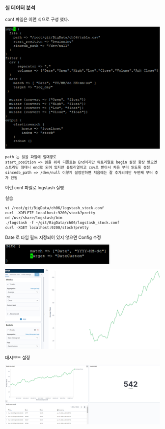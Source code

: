### 실 데이터 분석

conf 파일은 이런 식으로 구성 했다.

![image-20200111173318906](\Server\DataScience\image\image-20200111173318906.png)

```
path 는 읽을 파일에 절대경로
start_position => 읽을 위치 디폴트는 End이지만 튜토리얼로 begin 설정 항상 받으면 스트리밍 형태니 end로 되어 있지만 튜토리얼이고 csv로 받아서 처음 부터 읽도록 설정
sincedb_path => /dev/null 이렇게 설정안하면 처음에는 잘 추가되지만 두번째 부터 추가 안됨
```



이런 conf 파일로 logstash 실행



실습

```
vi /root/git/BigData/ch06/logstash_stock.conf 
curl -XDELETE localhost:9200/stock?pretty
cd /usr/share/logstash/bin
./logstash -f ~/git/BigData/ch06/logstash_stock.conf 
curl -XGET localhost:9200/stock?pretty
```

Date 로 타임 필드 지정되어 있지 않으면 Config 수정 

![image-20200111183857400](\Server\DataScience\image\image-20200111183857400.png)

![image-20200111184226701](\Server\DataScience\image\image-20200111184226701.png)



대시보드 설정

![image-20200111191631861](\Server\DataScience\image\image-20200111191631861.png)




